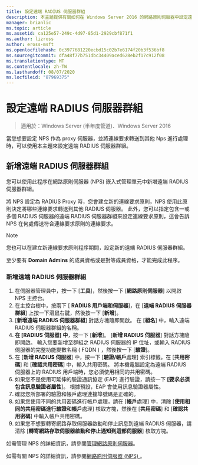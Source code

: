 ```yaml
---
title: 設定遠端 RADIUS 伺服器群組
description: 本主題提供有關如何在 Windows Server 2016 的網路原則伺服器中設定遠端 RADIUS 伺服器群組的資訊。
manager: brianlic
ms.topic: article
ms.assetid: ca125e57-249c-4d97-85d1-2929cbf871f1
ms.author: lizross
author: eross-msft
ms.openlocfilehash: 0c3977681220ecbd15c02b7e6174f20b3f536bf8
ms.sourcegitcommit: dfa48f77b751dbc34409aced628eb2f17c912f08
ms.translationtype: MT
ms.contentlocale: zh-TW
ms.lasthandoff: 08/07/2020
ms.locfileid: "87969375"
---
```

# <a name="configure-remote-radius-server-groups"></a>設定遠端 RADIUS 伺服器群組

>適用於：Windows Server (半年度管道)、Windows Server 2016

當您想要設定 NPS 作為 proxy 伺服器，並將連線要求轉送到其他 Nps 進行處理時，可以使用本主題來設定遠端 RADIUS 伺服器群組。

## <a name="add-a-remote-radius-server-group"></a>新增遠端 RADIUS 伺服器群組

您可以使用此程序在網路原則伺服器 (NPS) 嵌入式管理單元中新增遠端 RADIUS 伺服器群組。

將 NPS 設定為 RADIUS Proxy 時，您會建立新的連線要求原則，NPS 使用此原則決定將哪些連線要求轉送到其他 RADIUS 伺服器。 此外，您可以指定包含一或多個 RADIUS 伺服器的遠端 RADIUS 伺服器群組來設定連線要求原則，這會告訴 NPS 在何處傳送符合連線要求原則的連線要求。

>[!NOTE]
>您也可以在建立新連線要求原則程序期間，設定新的遠端 RADIUS 伺服器群組。

至少要有 **Domain Admins** 的成員資格或是對等成員資格，才能完成此程序。

### <a name="to-add-a-remote-radius-server-group"></a>新增遠端 RADIUS 伺服器群組

1. 在伺服器管理員中，按一下 [**工具**]，然後按一下 [**網路原則伺服器**] 以開啟 NPS 主控台。
2. 在主控台樹中，按兩下 [ **RADIUS 用戶端和伺服器**]，在 [**遠端 RADIUS 伺服器群組**] 上按一下滑鼠右鍵，然後按一下 [**新增**]。
3. [**新增遠端 RADIUS 伺服器群組**] 對話方塊隨即開啟。 在 [**組名**] 中，輸入遠端 RADIUS 伺服器群組的名稱。
4. **在 [RADIUS 伺服器] 中**，按一下 [**新增**]。 [**新增 RADIUS 伺服器**] 對話方塊隨即開啟。 輸入您要新增至群組之 RADIUS 伺服器的 IP 位址，或輸入 RADIUS 伺服器的完整功能變數名稱 \( FQDN \) ，然後按一下 [**驗證**]。
5. 在 [**新增 RADIUS 伺服器**] 中，按一下 [**驗證/帳戶**處理] 索引標籤。在 [**共用密碼**] 和 [**確認共用密碼**] 中，輸入共用密碼。 將本機電腦設定為遠端 RADIUS 伺服器上的 RADIUS 用戶端時，您必須使用相同的共用密碼。
6. 如果您不是使用可延伸的驗證通訊協定 (EAP) 進行驗證，請按一下 **[要求必須包含訊息驗證者屬性**]。 根據預設，EAP 會使用訊息驗證器屬性。
7. 確認您所部署的驗證和帳戶處理連接埠號碼是正確的。
8. 如果您使用不同的共用密碼進行帳戶處理，請在 [**帳戶**處理] 中，清除 [**使用相同的共用密碼進行驗證和帳戶**處理] 核取方塊，然後在 [**共用密碼**] 和 [**確認共用密碼**] 中輸入帳戶共用密碼。
9. 如果您不想要轉寄網路存取伺服器啟動和停止訊息到遠端 RADIUS 伺服器，請清除 [**轉寄網路存取伺服器啟動和停止通知到這部伺服器**] 核取方塊。

如需管理 NPS 的詳細資訊，請參閱[管理網路原則伺服器](nps-manage-top.md)。

如需有關 NPS 的詳細資訊，請參閱[網路原則伺服器 (NPS) ](nps-top.md)。


